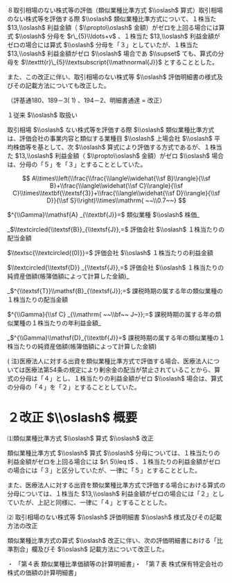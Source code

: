 ８取引相場のない株式等の評価（類似業種比準方式 $\\oslash$ 算式）取引相場のない株式等を評価する際 $\\oslash$ 類似業種比準方式について、１株当た $13,\\oslash$ 利益金額（ $\\propto\\oslash$ 金額）がゼロを上回る場合には算式 $\\oslash$ 分母を $r\_{5}\\ldots+v$ 、１株当た $13,\\oslash$ 利益金額がゼロの場合には算式 $\\oslash$ 分母を「３」としていたが、１株当た $13,\\oslash$ 利益金額がゼロ $\\oslash$ 場合であ $\\supset$ ても、算式の分母を $\\texttt{r}\_{5}\\textsubscript{\\mathnormal{J}}$ とすることとした。

また、この改正に伴い、取引相場のない株式等 $\\oslash$ 評価明細書の様式及びその記載方法についても改正した。

（評基通180、189－3( 1) 、194－2、明細書通達 $=$ 改正）

１従来 $\\oslash$ 取扱い

取引相場 $\\oslash$ ない株式等を評価する際 $\\oslash$ 類似業種比準方式は、評価会社の事業内容と類似する業種目 $\\oslash$ 上場会社 $\\oslash$ 平均株価等を基として、次 $\\oslash$ 算式により評価する方式であるが、１株当た $13,\\oslash$ 利益金額（ $\\propto\\oslash$ 金額）がゼロ $\\oslash$ 場合は、分母の「５」を「３」とすることとしていた。

$$
A\\times\\left(\\frac{\\frac{\\langle\\widehat{\\sf B}\\rangle}{\\sf B}+\\frac{\\langle\\widehat{\\sf C}\\rangle}{\\sf C}\\times\\textbf{\\textsf{3}}+\\frac{\\langle\\widehat{\\sf D}\\rangle}{\\sf D}}{\\sf S}\\right)\\times\\mathrm{ ~~\\0.7~~}
$$

$^{\\Gamma}\\mathsf{A} _{\\textbf{J}}=$ 類似業種 $\\oslash$ 株価_

_$\\textcircled{\\textsf{B}}_{\\textsf{J}},=$ 評価会社 $\\oslash$ １株当たりの配当金額

$\\textsc{\\textcircled{(0)}}=$ 評価会社 $\\oslash$ １株当たりの利益金額

$\\textcircled{\\textsf{D}} _{\\textsf{J}},=$ 評価会社 $\\oslash$ １株当たりの純資産価額(帳簿価額によって計算した金額)_

_$^{\\textsf{T}}\\mathsf{B}_{\\textsf{J}};=$ 課税時期の属する年の類似業種の１株当たりの配当金額

$^{\\Gamma}{\\sf C} _{\\mathrm{ ~~\\bf~~ J~}};=$ 課税時期の属する年の類似業種の１株当たりの年利益金額_

_$^{\\Gamma}\\mathsf{D}_{\\textbf{J}}=$ 課税時期の属する年の類似業種の１株当たりの純資産価額(帳簿価額によって計算した金額)

( 注)医療法人に対する出資を類似業種比準方式で評価する場合、医療法人については医療法第54条の規定により剰余金の配当が禁止されていることから、算式の分母は「４」とし、１株当たりの利益金額がゼロ $\\oslash$ 場合は、算式の分母の「４」を「２」とすることとしていた。

# ２改正 $\\oslash$ 概要

⑴類似業種比準方式 $\\oslash$ 算式 $\\oslash$ 改正

類似業種比準方式 $\\oslash$ 算式 $\\oslash$ 分母については、１株当たりの利益金額がゼロを上回る場合には $r\ 5\\leq t$ 、１株当たりの利益金額がゼロの場合には「３」と区分していたが、一律に「５」とすることとした。

また、医療法人に対する出資を類似業種比準方式で評価する場合における算式の分母については、１株当た $13,\\oslash$ 利益金額がゼロの場合には「２」としていたが、上記と同様に、一律に「４」とすることとした。

⑵ 取引相場のない株式等 $\\oslash$ 評価明細書 $\\oslash$ 様式及びその記載方法の改正

類似業種比準方式の算式 $\\oslash$ 改正に伴い、次の評価明細書における「比準割合」欄及びそ $\\oslash$ 記載方法について改正した。

・ 「第４表 類似業種比準価額等の計算明細書」・ 「第７表 株式保有特定会社の株式の価額の計算明細書」